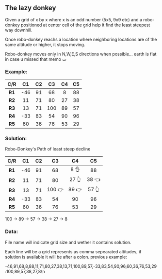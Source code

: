 ## The lazy donkey

Given a grid of x by x where x is an odd number (5x5, 9x9 etc)
and a robo-donkey positioned at center cell of the grid help it find the least steepest way downhill.

Once robo-donkey reachs a location where neighboring locations are of the same altitude or higher, it stops moving.

Robo-donkey moves only in N,W,E,S directions when possible... earth is flat in case u missed that memo ت

### Example:
|C/R| __C1__ | __C2__ | __C3__| __C4__ | __C5__ |
|:--:|:----: |:----:|:----:|:----:|:----:|
|__R1__|-46 | 91 | 68 | 8  | 88  |
|__R2__| 11 | 71 | 80 | 27 | 38  |
|__R3__|13 | 71 |  100  | 89 | 57 |
|__R4__| -33 | 83 | 54 | 90 | 96 |
|__R5__| 60 | 36 | 76 | 53 | 29|


### Solution:
Robo-Donkey's Path of least steep decline

|C/R| __C1__ | __C2__ | __C3__| __C4__ | __C5__ |
|:--:|:------: |:------:|:------:|:------:|:------:|
|__R1__|-46 | 91 | 68 | 8 &#x1F44C; | 88  |
|__R2__| 11 | 71 | 80 | 27 &#x1F446;| 38 &#x1F448;  |
|__R3__|13 | 71 |  100 &#x1F449; | 89 &#x1F449;| 57 &#x1F446; |
|__R4__| -33 | 83 | 54 | 90 | 96 |
|__R5__| 60 | 36 | 76 | 53 | 29|

100 -> 89 -> 57 -> 38 -> 27 ->  8

### Data:
File name will indicate grid size and wether it contains solution.


Each line will be a grid represents as comma sepearated altitudes, if solution is available it will be after a colon.
previous example:


-46,91,68,8,88,11,71,80,27,38,13,71,100,89,57,-33,83,54,90,96,60,36,76,53,29:100,89,57,38,27,8\n


